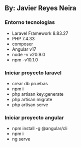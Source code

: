## By: Javier Reyes Neira

### Entorno tecnologias 

- Laravel Framework 8.83.27
- PHP 7.4.33
- composer
- Angular v17
- node -v v20.9.0
- npm -v10.1.0


### Iniciar proyecto laravel
- crear db pruebas
- npm i
- php artisan key:generate
- php artisan migrate
- php artisan serve

### Iniciar proyecto angular
- npm install -g @angular/cli
- npm i
- ng serve

